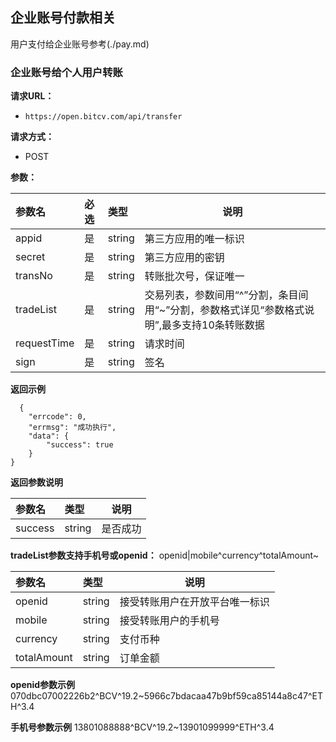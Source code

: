 ## 企业账号付款相关

用户支付给企业账号参考(./pay.md)


### 企业账号给个人用户转账

**请求URL：** 
- ` https://open.bitcv.com/api/transfer `
  
**请求方式：**
- POST 

**参数：** 

|参数名|必选|类型|说明|
|:----    |:---|:----- |-------   |
|appid |是  |string | 第三方应用的唯一标识    |
|secret |是  |string | 第三方应用的密钥    |
|transNo |是  |string | 转账批次号，保证唯一    |
|tradeList     |是  |string | 交易列表，参数间用“^”分割，条目间用“~”分割，参数格式详见“参数格式说明”,最多支持10条转账数据   |
|requestTime     |是  |string | 请求时间    |
|sign     |是  |string | 签名    |

 **返回示例**

``` 
  {
    "errcode": 0,
    "errmsg": "成功执行",
    "data": {
        "success": true
    }
}
```

 **返回参数说明** 

|参数名|类型|说明|
|:-----  |:-----|-----                           |
|success |string   |是否成功  |

**tradeList参数支持手机号或openid：** openid|mobile^currency^totalAmount~

|参数名|类型|说明|
|:-----  |:-----|-----                           |
|openid |string   |接受转账用户在开放平台唯一标识  |
|mobile |string   |接受转账用户的手机号  |
|currency |string   |支付币种  |
|totalAmount |string   |订单金额  |

 **openid参数示例**
 070dbc07002226b2^BCV^19.2~5966c7bdacaa47b9bf59ca85144a8c47^ETH^3.4

 **手机号参数示例**
 13801088888^BCV^19.2~13901099999^ETH^3.4



